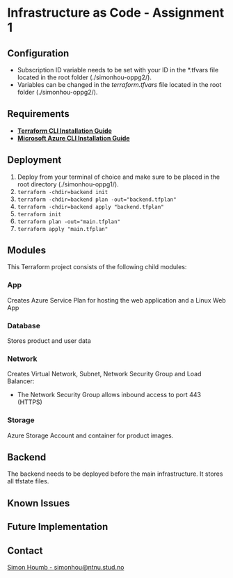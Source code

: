 # Infrastructure as Code - Assignment 1

## Configuration

- Subscription ID variable needs to be set with your ID in the \*.tfvars file located in the root folder (./simonhou-oppg2/).
- Variables can be changed in the _terraform.tfvars_ file located in the root folder (./simonhou-oppg2/).

## Requirements

- [**Terraform CLI Installation Guide**](https://developer.hashicorp.com/terraform/tutorials/aws-get-started/install-cli)
- [**Microsoft Azure CLI Installation Guide**](https://learn.microsoft.com/en-us/cli/azure/install-azure-cl)

## Deployment

1. Deploy from your terminal of choice and make sure to be placed in the root directory (./simonhou-oppg1/).
2. `terraform -chdir=backend init`
3. `terraform -chdir=backend plan -out="backend.tfplan"`
4. `terraform -chdir=backend apply "backend.tfplan"`
5. `terraform init`
6. `terraform plan -out="main.tfplan"`
7. `terraform apply "main.tfplan"`

## Modules

This Terraform project consists of the following child modules:

### App

Creates Azure Service Plan for hosting the web application and a Linux Web App

### Database

Stores product and user data

### Network

Creates Virtual Network, Subnet, Network Security Group and Load Balancer:

- The Network Security Group allows inbound access to port 443 (HTTPS)

### Storage

Azure Storage Account and container for product images.

## Backend

The backend needs to be deployed before the main infrastructure. It stores all tfstate files.

## Known Issues

## Future Implementation

## Contact

[Simon Houmb - simonhou@ntnu.stud.no](simonhou@ntnu.stud.no)
